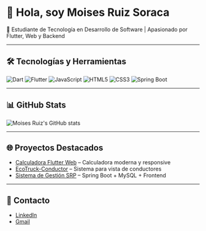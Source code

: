 # 👋 Hola, soy Moises Ruiz Soraca

🌱 Estudiante de Tecnología en Desarrollo de Software | Apasionado por Flutter, Web y Backend

---

## 🛠️ Tecnologías y Herramientas
![Dart](https://img.shields.io/badge/Dart-0175C2?style=for-the-badge&logo=dart&logoColor=white)
![Flutter](https://img.shields.io/badge/Flutter-02569B?style=for-the-badge&logo=flutter&logoColor=white)
![JavaScript](https://img.shields.io/badge/JavaScript-F7DF1E?style=for-the-badge&logo=javascript&logoColor=black)
![HTML5](https://img.shields.io/badge/HTML5-E34F26?style=for-the-badge&logo=html5&logoColor=white)
![CSS3](https://img.shields.io/badge/CSS3-1572B6?style=for-the-badge&logo=css3&logoColor=white)
![Spring Boot](https://img.shields.io/badge/SpringBoot-6DB33F?style=for-the-badge&logo=spring&logoColor=white)

---

## 📊 GitHub Stats
![Moises Ruiz's GitHub stats](https://github-readme-stats.vercel.app/api?username=MoisesRuSo2004&show_icons=true&theme=radical)

---

## 🌐 Proyectos Destacados
- [Calculadora Flutter Web](https://moisesruso2004.github.io/Calculadora-Flutter/) – Calculadora moderna y responsive
- [EcoTruck-Conductor](https://github.com/MoisesRuSo2004/EcoTruck-Conductor) – Sistema para vista de conductores
- [Sistema de Gestión SRP](https://github.com/MoisesRuSo2004/Sistema-de-gestion-SRP) – Spring Boot + MySQL + Frontend

---

## 💬 Contacto
- [LinkedIn](https://www.linkedin.com/in/moises-ruiz-soraca/)
- [Gmail](mailto:moisesruiz@example.com)

